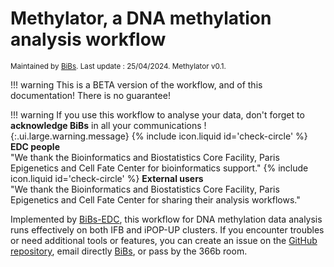 # Methylator, a DNA methylation analysis workflow

<small>Maintained by [BiBs](mailto:bibsATparisepigenetics.com). Last update : 25/04/2024. Methylator v0.1. </small>  

!!! warning
    This is a BETA version of the workflow, and of this documentation! There is no guarantee!

!!! warning 
    If you use this workflow to analyse your data, don't forget to **acknowledge BiBs** in all your communications ! 
    {:.ui.large.warning.message}
    <span>{% include icon.liquid id='check-circle' %} <b>EDC people</b></span><br> "We thank the Bioinformatics and Biostatistics Core Facility, Paris Epigenetics and Cell Fate Center for bioinformatics support."
    <span>{% include icon.liquid id='check-circle' %} <b>External users</b></span><br> "We thank the Bioinformatics and Biostatistics Core Facility, Paris Epigenetics and Cell Fate Center for sharing their analysis workflows."

Implemented by [BiBs-EDC](https://parisepigenetics.github.io/bibs/), this workflow for DNA methylation data analysis runs effectively on both IFB and iPOP-UP clusters. If you encounter troubles or need additional tools or features, you can create an issue on the [GitHub repository](https://github.com/parisepigenetics/Methylator/issues), email directly [BiBs](mailto:bibsATparisepigenetics.com), or pass by the 366b room.
